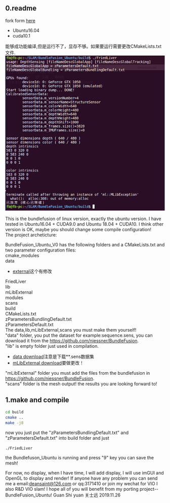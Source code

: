 ##  0.readme
fork form [here](https://github.com/nonlinear1/BundleFusion_Ubuntu_V0)

- Ubuntu16.04
- cuda10.1

能够成功能编译,但是运行不了，显存不够。如果要运行需要更改CMakeLists.txt文件.  
![Alt](./doc/test.png)


This is the bundlefusion of linux version, exactly the ubuntu version. I have tested in Ubuntu16.04 + CUDA9.0 and Ubuntu 18.04 + CUDA10. I think other version is OK, maybe you should change some compile configuration!  
The project archeticture:  

BundleFusion_Ubuntu_V0 has the following folders and a CMakeLists.txt and two parameter configuration files:  
cmake_modules  
data  

- [external](https://github.com/niessner/mLib/tree/ac6b9e9d1da1df00a2293da64a9f146c123fa2ca)这个有修改  

FriedLiver  
lib  
mLibExternal  
modules  
scans  
build  
CMakeLists.txt  
zParametersBundlingDefault.txt  
zParametersDefault.txt  
The data,lib,mLibExternal,scans you must make them yourself!  
"data" folder, you put the dataset for example:sequence.sens, you can download it from the https://github.com/niessner/BundleFusion.  
"lib" is empty folder just used in compilation.  
- [data download](http://graphics.stanford.edu/projects/bundlefusion/)注意是下载**.sens数据集  
- [mLibExternal download](http://kaldir.vc.in.tum.de/mLib/mLibExternal.zip)要做更改！  

 "mLibExternal" folder you must add the files from the bundlefusion in https://github.com/niessner/BundleFusion.  
"scans" folder is the mesh output! the results you are looking forward to!  
##  1.make and compile  
```bash
cd build  
cmake ..  
make -j8  
```
now you just put the "zParametersBundlingDefault.txt" and "zParametersDefault.txt"  into build folder and just  
 
`./FriedLiver`  

the Bundlefuson_Ubuntu is running and press "9" key you can save the mesh!  

For now, no display, when I have time, I will add display, I will use imGUI and OpenGL to display and render!
If anyone have any problem you can send me a email:deansaint@126.com or qq:3171410 or join my wechat for VIO
I also R&D VIO slam!
I hope all of you will benefit from my porting project--BundleFusion_Ubuntu!
Guan Shi yuan
关士远
2019.11.26
